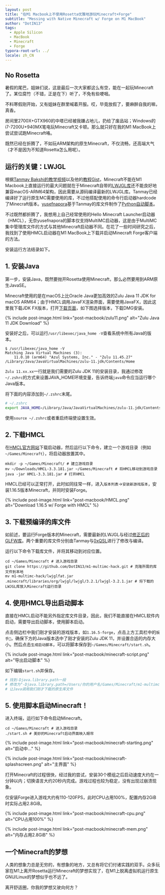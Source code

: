 ```yaml
---
layout: post
title: "在M1 Macbook上不使用Rosetta优雅地游玩Minecraft+Forge"
subtitle: "Messing with Native Minecraft w/ Forge on M1 MacBook"
author: "DotIN13"
tags:
  - Apple Silicon
  - MacBook
  - Minecraft
  - Forge
typora-root-url: ../
locale: zh_CN
---
```


## No Rosetta

暑假的尾巴，姐妹们说，这是最后一次大家都这么有空，能在一起玩Minecraft了。某位腐竹（不错，正是在下）听了，不免有些哽咽。

不料寒假刚开始，又有姐妹在群里喊着开服。哎，毕竟放假了，要麻醉自我的嘛，真香。

房间里2700X+GTX960的中塔已经被我嫌占地儿，扔给了废品站；Windows的i7-7200U+940MX笔电玩Minecraft又卡顿。那么就只好在我的M1 MacBook上尝试尝试跑Minecraft咯。

既然已经在折腾了，不如玩ARM架构的原生Minecraft，不仅流畅，还高端大气（才不是因为不知道Rosetta怎么用呢）。

## 运行的关键：LWJGL

根据[Tanmay Bakshi的教学视频](https://www.youtube.com/watch?v=Ui1MAhBYIdk)以及他的[教程Gist](https://gist.github.com/tanmayb123/d55b16c493326945385e815453de411a)，Minecraft不能在M1 Macbook上直接运行的最大问题就在于Minecraft自带的[LWJGL库](https://github.com/LWJGL/lwjgl3)还不能良好地兼容macOS-ARM64架构，因此需要从源码编译最新的LWJGL库。Tanmay已经编译好了运行原生MC需要使用的库，不过他搭配使用的命令行启动器hardcode了Minecraft版本。[yusefnapora](https://github.com/yusefnapora)基于Tanmay的库文件制作了[Python自动脚本](https://github.com/yusefnapora/m1-multimc-hack)。

不过既然都折腾了，我想用上自己经常使用的Hello Minecraft Launcher启动器（HMCL），无奈yusefnapora的脚本仅支持MultiMC启动器，这是由于MultiMC集中管理库文件的方式与其他Minecraft启动器不同。在花了一些时间研究之后，我找到了使用HMCL启动器在M1 MacBook上下载并启动Minecraft Forge客户端的方法。

安装运行方法结录如下。

## 1. 安装Java

第一步，安装Java，既然要抛开Rosetta使用Minecraft，那么必然要用到ARM原生JavaSE。

Minecraft使用的是在macOS上比Oracle Java更加高效的Zulu Java 11 JDK for macOS ARM64；由于HMCL调用JavaFX渲染界面，需要使用JavaFX，因此这里我下载JDK FX版本，打开[下载页面](https://www.azul.com/downloads/zulu-community/?version=java-11-lts&os=macos&architecture=arm-64-bit&package=jdk-fx)，如下图选择版本，下载DMG安装。

{% include post-image.html link="post-macbook/zulu11.png" alt="Zulu Java 11 JDK Download" %}

安装好之后，可以运行`/usr/libexec/java_home -V`查看系统中所有Java的版本。

```shell
$ /usr/libexec/java_home -V
Matching Java Virtual Machines (3):
    11.0.10 (arm64) "Azul Systems, Inc." - "Zulu 11.45.27" /Library/Java/JavaVirtualMachines/zulu-11.jdk/Contents/Home
```

`Zulu 11.xx.xx`一行就是我们需要的Zulu JDK 11的安装目录，我通过修改`~/.zshrc`的方式来设置JAVA_HOME环境变量，告诉终端`java`命令应当运行哪个Java版本。

将下面的内容添加到`~/.zshrc`末尾。

```bash
# ~/.zshrc
export JAVA_HOME=/Library/Java/JavaVirtualMachines/zulu-11.jdk/Contents/Home
```

使用`source ~/.zshrc`或者重启终端使设置生效。

## 2. 下载HMCL

在[HMCL官方网站](https://hmcl.huangyuhui.net/download)下载启动器，然后运行以下命令，建立一个游戏目录（例如`~/Games/Minecraft`），将启动器放置其中。

```shell
mkdir -p ~/Games/Minecraft/ # 建立游戏目录
mv ~/Downloads/HMCL-3.3.181.jar ~/Games/Minecraft # 将HMCL移动到游戏目录
java -jar HMCL-3.3.181.jar # 打开HMCL
```

HMCL已经可以正常打开，此时如同往常一样，进入`版本列表`->`安装新游戏版本`，安装1.16.5版本Minecraft，并同时安装Forge。

{% include post-image.html link="post-macbook/HMCL.png" alt="Download 1.16.5 w/ Forge with HMCL" %}

## 3. 下载预编译的库文件

如前述，要运行Forge版本的Minecraft，需要最新的LWJGL与经过[修正后的GLFW库](https://github.com/glfw/glfw/pull/1833)。两个重要的库文件分别由Tanmay与[0xQSL](https://github.com/0xQSL/m1-multimc-hack/tree/fix-forge)进行了修改与编译。

运行以下命令下载库文件，并将其移动到对应位置。

```shell
cd ~/Games/Minecraft # 进入游戏目录
git clone https://github.com/DotIN13/m1-multimc-hack.git # 克隆所需的库文件到本地
mv m1-multimc-hack/lwjglfat.jar .minecraft/libraries/org/lwjgl/lwjgl/3.2.1/lwjgl-3.2.1.jar # 将下载的LWJGL库放入Minecraft运行目录
```

## 4. 使用HMCL导出启动脚本

直接在HMCL启动不能另外指定库文件目录，因此，我们不能直接在HMCL软件内启动，需要导出启动脚本，使用脚本启动。

点击侧边栏中我们刚才安装的游戏版本，如`1.16.5-forge`，点击上方工具栏中的`扳手🔧`，确保下方的Java版本选中了刚才安装的Zulu JDK 11，并设置合适的内存大小。然后点击`生成启动脚本`，可以将脚本保存到`~/Games/Minecraft/start.sh`。

{% include post-image.html link="post-macbook/minecraft-script.png" alt="导出启动脚本" %}

如下编辑`start.sh`并保存。

```bash
# 找到-Djava.library.path一段
# 修改为"-Djava.library.path=/Users/你的用户名/Games/Minecraft/m1-multimc-hack/lwjglnatives/"
# 让Java调用我们刚才下载的原生库文件
```

## 5. 使用脚本启动Minecraft！

进入终端，运行如下命令启动Minecraft。

```shell
cd ~/Games/Minecraft # 进入游戏目录
./start.sh # 美妙的Minecraft启动界面映入眼帘
```

{% include post-image.html link="post-macbook/minecraft-starting.png" alt="启动中..." %}

{% include post-image.html link="post-macbook/minecraft-splashscreen.png" alt="主界面" %}

打开Minecraft的过程很快，经过我的尝试，安装30个模组之后启动速度大约在一分钟以内；切换语言大约20秒内完成。游戏过程也较为稳定，没有出现过崩溃现象。

仅安装Forge进入游戏大约有110-120FPS，此时CPU占用100%，配置内存2GiB时实际占用2.8GiB。

{% include post-image.html link="post-macbook/minecraft-cpu.png" alt="CPU占用100%" %}

{% include post-image.html link="post-macbook/minecraft-mem.png" alt="内存占用2.8GiB" %}

## 一个Minecraft的梦想

人类的想象力总是无穷的，有想象的地方，又总有将它们付诸实践的双手。众多玩家在M1上离开Rosetta运行Minecraft的梦想实现了，在M1上脱离虚拟机运行原生GNU/Linux的梦想似乎也不远了。

离开舒适圈，你我的梦想又驶向何方？
